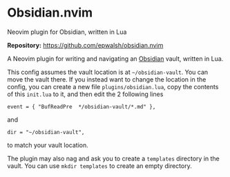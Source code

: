 # Obsidian.nvim

Neovim plugin for Obsidian, written in Lua

**Repository:** <https://github.com/epwalsh/obsidian.nvim>

A Neovim plugin for writing and navigating an [Obsidian](https://obsidian.md) vault, written in Lua.

This config assumes the vault location is at `~/obsidian-vault`. You can move the vault there. If you instead want to change the location in the config, you can create a new file `plugins/obsidian.lua`, copy the contents of this `init.lua` to it, and then edit the 2 following lines

`event = { "BufReadPre  */obsidian-vault/*.md" },`

and

`dir = "~/obsidian-vault",`

to match your vault location. 


The plugin may also nag and ask you to create a `templates` directory in the vault. You can use `mkdir templates` to create an empty directory.
